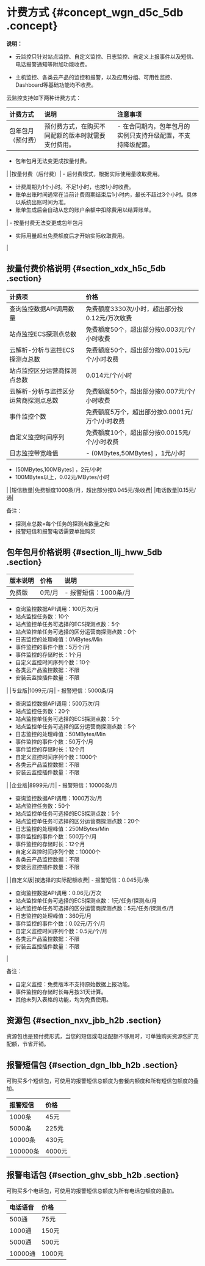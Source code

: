 # 计费方式 {#concept_wgn_d5c_5db .concept}

**说明：** 

-   云监控只针对站点监控、自定义监控、日志监控、自定义上报事件以及短信、电话报警通知等附加功能收费。

-   主机监控、各类云产品的监控和报警，以及应用分组、可用性监控、Dashboard等基础功能均不收费。

云监控支持如下两种计费方式：

|计费方式|说明|注意事项|
|:---|:-|:---|
|包年包月（预付费）|预付费方式，在购买不同配额的版本时就需要支付费用。| -   在合同期内，包年包月的实例只支持升级配置，不支持降级配置。
-   包年包月无法变更成按量付费。

 |
|按量付费（后付费）| -   后付费模式，根据实际使用量收取费用。
-   计费周期为1个小时。不足1小时，也按1小时收费。
-   账单出账时间通常在当前计费周期结束后1小时内，最长不超过3个小时。具体以系统出账时间为准。
-   账单生成后会自动从您的账户余额中扣除费用以结算账单。

 | -   按量付费无法变更成包年包月
-   实际用量超出免费额度后才开始实际收取费用。

 |

## 按量付费价格说明 {#section_xdx_h5c_5db .section}

|计费项|价格|
|:--|:-|
|查询监控数据API调用数量|免费额度3330次/小时，超出部分按0.12元/万次收费|
|站点监控ECS探测点总数|免费额度50个，超出部分按0.003元/个/小时收费|
|云解析-分析与监控ECS探测点总数|免费额度50个，超出部分按0.0015元/个/小时收费|
|站点监控区分运营商探测点总数|0.014元/个/小时|
|云解析-分析与监控区分运营商探测点总数|免费额度50个，超出部分按0.007元/个/小时收费|
|事件监控个数|免费额度5万个，超出部分按0.0001元/万个/小时收费|
|自定义监控时间序列|免费额度10个，超出部分按0.0015元/个/小时收费|
|日志监控带宽峰值| -   \(0MBytes,50MBytes\] ，1元/小时
-   \(50MBytes,100MBytes\] ，2元/小时
-   100MBytes以上，0.02元/MBytes/小时

 |
|短信数量|免费额度1000条/月，超出部分按0.045元/条收费|
|电话数量|0.15元/通|

备注：

-   探测点总数=每个任务的探测点数量之和
-   报警短信和报警电话需要单独购买

## 包年包月价格说明 {#section_llj_hww_5db .section}

|版本说明|价格|说明|
|:---|:-|:-|
|免费版|0元/月| -   报警短信：1000条/月
-   查询监控数据API调用：100万次/月
-   站点监控任务数：10个
-   站点监控单任务可选择的ECS探测点数：5个
-   站点监控单任务可选择的区分运营商探测点数：0个
-   日志监控的处理峰值：0MBytes/Min
-   事件监控的事件个数：5万个/月
-   事件监控的存储时长：1个月
-   自定义监控时间序列个数：10个
-   各类云产品监控数据：不限
-   安装云监控插件数量：不限

 |
|专业版|1099元/月| -   报警短信：5000条/月
-   查询监控数据API调用：500万次/月
-   站点监控任务数：20个
-   站点监控单任务可选择的ECS探测点数：5个
-   站点监控单任务可选择的区分运营商探测点数：5个
-   日志监控的处理峰值：50MBytes/Min
-   事件监控的事件个数：50万个/月
-   事件监控的存储时长：12个月
-   自定义监控时间序列个数：1000个
-   各类云产品监控数据：不限
-   安装云监控插件数量：不限

 |
|企业版|8999元/月| -   报警短信：10000条/月
-   查询监控数据API调用：1000万次/月
-   站点监控任务数：50个
-   站点监控单任务可选择的ECS探测点数：5个
-   站点监控单任务可选择的区分运营商探测点数：20个
-   日志监控的处理峰值：250MBytes/Min
-   事件监控的事件个数：500万个/月
-   事件监控的存储时长：12个月
-   自定义监控时间序列个数：10000个
-   各类云产品监控数据：不限
-   安装云监控插件数量：不限

 |
|自定义版|按选择的实际配额收费| -   报警短信：0.045元/条
-   查询监控数据API调用：0.06元/万次
-   站点监控单任务可选择的ECS探测点数：1元/任务/探测点/月
-   站点监控单任务可选择的区分运营商探测点数：5元/任务/探测点/月
-   日志监控的处理峰值：360元/月
-   事件监控的事件个数：0.02元/万个/月
-   自定义监控时间序列个数：0.5元/个/月
-   各类云产品监控数据：不限
-   安装云监控插件数量：不限

 |

备注：

-   自定义监控：免费版本不支持原始数据上报功能。
-   事件监控的存储时长每月按31天计算。
-   其他未列入表格的功能，均为免费使用。

## 资源包 {#section_nxv_jbb_h2b .section}

资源包也是预付费形式，当您的短信或电话配额不够用时，可单独购买资源包扩充配额，节省开销。

## 报警短信包 {#section_dgn_lbb_h2b .section}

可购买多个短信包，可使用的报警短信总额度为套餐内额度和所有短信包额度的叠加。

|报警短信|价格|
|:---|:-|
|1000条|45元|
|5000条|225元|
|10000条|430元|
|100000条|4000元|

## 报警电话包 {#section_ghv_sbb_h2b .section}

可购买多个电话包，可使用的报警短信总额度为所有电话包额度的叠加。

|电话语音|价格|
|:---|:-|
|500通|75元|
|1000通|150元|
|5000通|500元|
|10000通|1000元|

